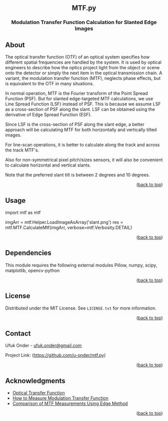 <div id="top"></div>
<!-- PROJECT LOGO -->
<br />
<div align="center">
  <h2 align="center">MTF.py</h2>
  <h3 align="center">Modulation Transfer Function Calculation for Slanted Edge Images</h3>
</div>

<!-- ABOUT -->
## About

The optical transfer function (OTF) of an optical system specifies 
how different spatial frequencies are handled by the system. 
It is used by optical engineers to describe how the optics project 
light from the object or scene onto the detector or simply the next item 
in the optical transmission chain. 
A variant, the modulation transfer function (MTF), neglects phase effects, 
but is equivalent to the OTF in many situations.

In normal operation, MTF is the Fourier transform of the Point Spread Function (PSF).
But for slanted edge-targeted MTF calculations, we use Line Spread Function (LSF)
instead of PSF. This is because we assume LSF as a cross-section of PSF along the slant.
LSF can be obtained using the derivative of Edge Spread Function (ESF).

Since LSF is the cross-section of PSF along the slant edge, a better approach will be 
calculating MTF for both horizontally and vertically tilted images.

For line-scan operations, it is better to calculate along the track and 
across the track MTF's.

Also for non-symmetrical pixel pitch/sizes sensors, it will also be convenient
to calculate horizontal and vertical slants.

Note that the preferred slant tilt is between 2 degrees and 10 degrees.

<p align="right">(<a href="#top">back to top</a>)</p>

<!-- USAGE -->
## Usage
import mtf as mtf

imgArr = mtf.Helper.LoadImageAsArray('slant.png')
res = mtf.MTF.CalculateMtf(imgArr, verbose=mtf.Verbosity.DETAIL)

<p align="right">(<a href="#top">back to top</a>)</p>

<!-- DEPENDENCIES -->
## Dependencies

This module requires the following external modules
    Pillow, numpy, scipy, matplotlib, opencv-python

<p align="right">(<a href="#top">back to top</a>)</p>

<!-- LICENSE -->
## License

Distributed under the MIT License. See `LICENSE.txt` for more information.

<p align="right">(<a href="#top">back to top</a>)</p>

<!-- CONTACT -->
## Contact

Ufuk Onder - ufuk.onder@gmail.com

Project Link: (https://github.com/u-onder/mtf.py)

<p align="right">(<a href="#top">back to top</a>)</p>

<!-- ACKNOWLEDGMENTS -->
## Acknowledgments

* [Optical Transfer Function](https://en.wikipedia.org/wiki/Optical_transfer_function)
* [How to Measure Modulation Transfer Function](https://harvestimaging.com/blog/?p=1328)
* [Comparison of MTF Measurements Using Edge Method](https://hal.archives-ouvertes.fr/hal-02055611/document)

<p align="right">(<a href="#top">back to top</a>)</p>
